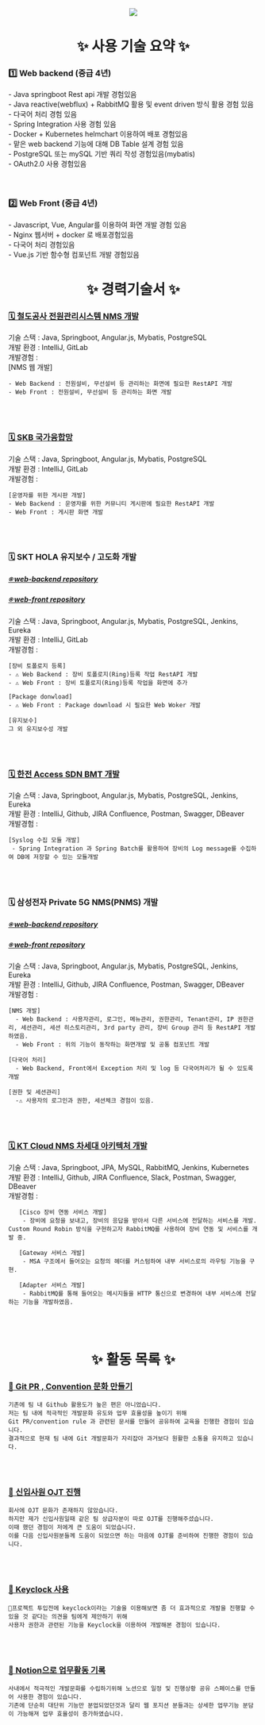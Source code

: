 <!--타이틀 부분-->
<div align="center">
<!--   <img src="https://github.com/oka1313/oka1313/assets/101691440/92118a53-c5b6-40bc-b130-bf8c398d7b51" /> -->
  <img src="https://capsule-render.vercel.app/api?type=Waving&color=auto&height=300&section=header&text=JuYeong's%20Github&fontSize=90" />
</div>

<h1 align="center">✨ 사용 기술 요약 ✨</h1>
<div>
   <h3> 1️⃣ Web backend (중급 4년)</h3>
  <div>
    - Java springboot Rest api 개발 경험있음<br>
    - Java reactive(webflux) + RabbitMQ 활용 및 event driven 방식 활용 경험 있음<br>
    - 다국어 처리 경험 있음<br>
    - Spring Integration 사용 경험 있음<br>
    - Docker + Kubernetes helmchart 이용하여 배포 경험있음<br>
    - 맡은 web backend 기능에 대해 DB Table 설계 경험 있음<br>
    - PostgreSQL 또는 mySQL 기반 쿼리 작성 경험있음(mybatis)<br>
    - OAuth2.0 사용 경험있음<br>
  </div>
</div>
<br>
<br>
<div>
   <h3> 2️⃣ Web Front (중급 4년)</h3>
  <div>
    - Javascript, Vue, Angular를 이용하여 화면 개발 경험 있음<br>
    -  Nginx 웹서버 + docker 로 배포경험있음<br>
    - 다국어 처리 경험있음<br>
    - Vue.js 기반 함수형 컴포넌트 개발 경험있음<br>
  </div>
</div>


<!--내용 부분-->
<h1 align="center">✨ 경력기술서 ✨</h1>
<div>
  <h3><a href="https://github.com/devdaram/Korail-Web.git">🗓️ 철도공사 전원관리시스템 NMS 개발</a></h3>
  <div>
    기술 스택 : Java, Springboot, Angular.js, Mybatis, PostgreSQL<br>
    개발 환경 : IntelliJ, GitLab<br>
    개발경험 :<br>
    [NMS 웹 개발] <br>
    
    - Web Backend : 전원설비, 무선설비 등 관리하는 화면에 필요한 RestAPI 개발
    - Web Front : 전원설비, 무선설비 등 관리하는 화면 개발 
  </div>
</div>
<br>
<br>
<div>
  <h3><a href="https://github.com/devdaram/Operation-Community-Board.git">🗓️ SKB 국가융합망</a></h3>
  <div>
    기술 스택 : Java, Springboot, Angular.js, Mybatis, PostgreSQL <br>
    개발 환경 : IntelliJ, GitLab<br>
    개발경험 :<br>
    
    [운영자를 위한 게시판 개발]
    - Web Backend : 운영자를 위한 커뮤니티 게시판에 필요한 RestAPI 개발
    - Web Front : 게시판 화면 개발 
  </div>
</div>
<br>
<br>
<div>
  <h3>🗓️ SKT HOLA 유지보수 / 고도화 개발</h3>
    <h5><a href="https://github.com/devdaram/web-backend/tree/main#-1-skt-프로젝트-">⍟ web-backend repository</a></h5>
  <h5><a href="https://github.com/devdaram/Web-Front/tree/main#-1-skt-프로젝트-.git">⍟ web-front repository</a></h5>
  <div>
    기술 스택 : Java, Springboot, Angular.js, Mybatis, PostgreSQL, Jenkins, Eureka<br>
    개발 환경 : IntelliJ, GitLab<br>
    개발경험 :<br>
    
    [장비 토폴로지 등록]
    - ⚠️ Web Backend : 장비 토폴로지(Ring)등록 작업 RestAPI 개발
    - ⚠️ Web Front : 장비 토폴로지(Ring)등록 작업을 화면에 추가
    
    [Package donwload]
    - ⚠️ Web Front : Package download 시 필요한 Web Woker 개발
  
    [유지보수]
    그 외 유지보수성 개발

  </div>
</div>
<br>
<br>
<div>
  <h3><a href="https://github.com/devdaram/Spring-Integration-Syslog.git">🗓️ 한전 Access SDN BMT 개발</a></h3>
  <div>
    기술 스택 : Java, Springboot, Angular.js, Mybatis, PostgreSQL, Jenkins, Eureka<br>
    개발 환경 : IntelliJ, Github, JIRA Confluence, Postman, Swagger, DBeaver<br>
    개발경험 :<br>

    [Syslog 수집 모듈 개발]
     - Spring Integration 과 Spring Batch를 활용하여 장비의 Log message를 수집하여 DB에 저장할 수 있는 모듈개발

  </div>
</div>
<br>
<br>
<div>
  <h3>🗓️ 삼성전자 Private 5G NMS(PNMS) 개발</h3>
  <h5><a href="https://github.com/devdaram/web-backend/tree/main#-2-%EC%82%BC%EC%84%B1%EC%A0%84%EC%9E%90-%ED%94%84%EB%A1%9C%EC%A0%9D%ED%8A%B8">⍟ web-backend repository</a></h5>
  <h5><a href="https://github.com/devdaram/Web-Front/tree/main#-2-%EC%82%BC%EC%84%B1%EC%A0%84%EC%9E%90-%ED%94%84%EB%A1%9C%EC%A0%9D%ED%8A%B8.git">⍟ web-front repository</a></h5>
  <div>
    기술 스택 : Java, Springboot, Angular.js, Mybatis, PostgreSQL, Jenkins, Eureka<br>
    개발 환경 : IntelliJ, Github, JIRA Confluence, Postman, Swagger, DBeaver<br>
    개발경험 :<br>
    
    [NMS 개발]
      - Web Backend : 사용자관리, 로그인, 메뉴관리, 권한관리, Tenant관리, IP 권한관리, 세션관리, 세션 히스토리관리, 3rd party 관리, 장비 Group 관리 등 RestAPI 개발하였음.
      - Web Front : 위의 기능이 동작하는 화면개발 및 공통 컴포넌트 개발
      
    [다국어 처리]  
      - Web Backend, Front에서 Exception 처리 및 log 등 다국어처리가 될 수 있도록 개발

    [권한 및 세션관리]
      -⚠️ 사용자의 로그인과 권한, 세션체크 경험이 있음.
     
  </div>
</div>
<br>
<br>
<div>
  <h3><a href="https://github.com/devdaram/Msa-Service.git">🗓️ KT Cloud NMS 차세대 아키텍처 개발</a></h3>
  <div>
    기술 스택 : Java, Springboot, JPA, MySQL, RabbitMQ, Jenkins, Kubernetes<br>
    개발 환경 : IntelliJ, Github, JIRA Confluence, Slack, Postman, Swagger, DBeaver<br>
    개발경험 :<br>
    
       [Cisco 장비 연동 서비스 개발]
        - 장비에 요청을 보내고, 장비의 응답을 받아서 다른 서비스에 전달하는 서비스를 개발. Custom Round Robin 방식을 구현하고자 RabbitMQ를 사용하여 장비 연동 및 서비스를 개발 중.
       
       [Gateway 서비스 개발]
        - MSA 구조에서 들어오는 요청의 헤더를 커스텀하여 내부 서비스로의 라우팅 기능을 구현.
       
       [Adapter 서비스 개발]
        - RabbitMQ를 통해 들어오는 메시지들을 HTTP 통신으로 변경하여 내부 서비스에 전달하는 기능을 개발하였음.
       
  </div>
</div>
<br>
<br>
<h1 align="center">✨ 활동 목록 ✨</h1>
<div>
  <h3 ><a href="https://github.com/devdaram/Git-convetion-share.git"> 🦋 Git PR , Convention 문화 만들기 </a></h3>

    기존에 팀 내 Github 활용도가 높은 편은 아니었습니다.
    저는 팀 내에 적극적인 개발문화 유도와 업무 효율성을 높이기 위해
    Git PR/convention rule 과 관련된 문서를 만들어 공유하여 교육을 진행한 경험이 있습니다. 
    결과적으로 현재 팀 내에 Git 개발문화가 자리잡아 과거보다 원활한 소통을 유지하고 있습니다.
</div>
<br>
<br>
<div>
  <h3><a href="https://github.com/devdaram/OJT-Process.git"> 🦋 신입사원 OJT 진행</a> </h3>

    회사에 OJT 문화가 존재하지 않았습니다.
    하지만 제가 신입사원일때 같은 팀 상급자분이 따로 OJT를 진행해주셨습니다.
    이때 했던 경험이 저에게 큰 도움이 되었습니다.
    이를 다음 신입사원분들께 도움이 되었으면 하는 마음에 OJT를 준비하여 진행한 경험이 있습니다.
</div>
<br>
<br>
<div>
  <h3><a href="https://github.com/devdaram/keyclock-auth-service.git"> 🦋 Keyclock 사용 </a></h3>

    프로젝트 투입전에 keyclock이라는 기술을 이용해보면 좀 더 효과적으로 개발을 진행할 수 있을 것 같다는 의견을 팀에게 제안하기 위해
    사용자 권한과 관련된 기능을 Keyclock을 이용하여 개발해본 경험이 있습니다.
    
</div>
<br>
<br>
<div>
  <h3><a href="https://github.com/devdaram/Notion-Activity.git"> 🦋 Notion으로 업무활동 기록 </a></h3>
    
    사내에서 적극적인 개발문화를 수립하기위해 노션으로 일정 및 진행상황 공유 스페이스를 만들어 사용한 경험이 있습니다.
    기존에 단순히 대단위 기능만 분업되었던것과 달리 웹 포지션 분들과는 상세한 업무기능 분담이 가능해져 업무 효율성이 증가하였습니다.
</div>

<!--   <img src="https://img.shields.io/badge/react-20232a.svg?style=for-the-badge&logo=react&logoColor=61DAFB" />&nbsp
  <img src="https://img.shields.io/badge/javascript-F7DF1E.svg?style=for-the-badge&logo=javascript&logoColor=20232a" />&nbsp
  <img src="https://img.shields.io/badge/html5-E34F26.svg?style=for-the-badge&logo=html5&logoColor=white" />&nbsp -->


